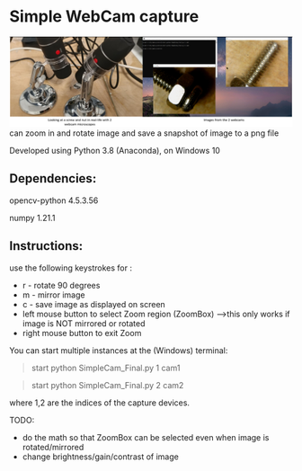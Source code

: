   # Simple WebCam capture
  ![InAction](https://github.com/eric-zhu-quantum/SimpleCam/blob/main/2Cams_Desktop.png)
  can zoom in and rotate image
  and save a snapshot of image to a png file

  Developed using Python 3.8 (Anaconda), on Windows 10

  ## Dependencies: 
opencv-python     4.5.3.56

numpy             1.21.1


## Instructions: 
use the following keystrokes for :
- r - rotate 90 degrees 
- m - mirror image  
- c - save image as displayed on screen
- left mouse button to select Zoom region (ZoomBox) 
  -->this only works if image is NOT mirrored or rotated
- right mouse button to exit Zoom


You can start multiple instances at the (Windows) terminal:
> start python SimpleCam_Final.py 1 cam1

> start python SimpleCam_Final.py 2 cam2

where 1,2 are the indices of the capture devices.

TODO:
- do the math so that ZoomBox can be selected even when image is rotated/mirrored
- change brightness/gain/contrast of image
